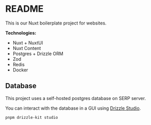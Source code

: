 # README

This is our Nuxt boilerplate project for websites.

**Technologies:**

- Nuxt + NuxtUI
- Nuxt Content
- Postgres + Drizzle ORM
- Zod
- Redis
- Docker

## Database

This project uses a self-hosted postgres database on SERP server. 

You can interact with the database in a GUI using [Drizzle Studio](https://orm.drizzle.team/drizzle-studio/overview#:~:text=Launch%20Drizzle%20Studio).

```zsh
pnpm drizzle-kit studio
```
